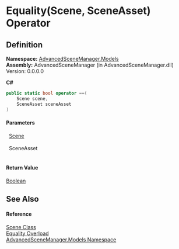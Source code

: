 # Equality(Scene, SceneAsset) Operator




## Definition
**Namespace:** <a href="N_AdvancedSceneManager_Models.md">AdvancedSceneManager.Models</a>  
**Assembly:** AdvancedSceneManager (in AdvancedSceneManager.dll) Version: 0.0.0.0

**C#**
``` C#
public static bool operator ==(
	Scene scene,
	SceneAsset sceneAsset
)
```



#### Parameters
<dl><dt>  <a href="T_AdvancedSceneManager_Models_Scene.md">Scene</a></dt><dd> </dd><dt>  SceneAsset</dt><dd> </dd></dl>

#### Return Value
<a href="https://learn.microsoft.com/dotnet/api/system.boolean" target="_blank" rel="noopener noreferrer">Boolean</a>

## See Also


#### Reference
<a href="T_AdvancedSceneManager_Models_Scene.md">Scene Class</a>  
<a href="Overload_AdvancedSceneManager_Models_Scene_op_Equality.md">Equality Overload</a>  
<a href="N_AdvancedSceneManager_Models.md">AdvancedSceneManager.Models Namespace</a>  
